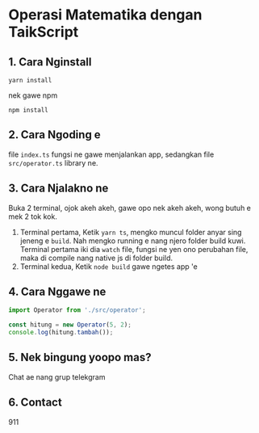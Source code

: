 # Operasi Matematika dengan TaikScript

## 1. Cara Nginstall
```
yarn install
```
nek gawe npm
```
npm install
```

## 2. Cara Ngoding e
file `index.ts` fungsi ne gawe menjalankan app, sedangkan file `src/operator.ts` library ne. 

## 3. Cara Njalakno ne

Buka 2 terminal, ojok akeh akeh, gawe opo nek akeh akeh, wong butuh e mek 2 tok kok.

1. Terminal pertama, Ketik `yarn ts`, mengko muncul folder anyar sing jeneng e `build`. Nah mengko running e nang njero folder build kuwi. Terminal pertama iki dia `watch` file, fungsi ne yen ono perubahan file, maka di compile nang native js di folder build.
2. Terminal kedua, Ketik `node build` gawe ngetes app 'e

## 4. Cara Nggawe ne

```javascript
import Operator from './src/operator';

const hitung = new Operator(5, 2);
console.log(hitung.tambah());
```

## 5. Nek bingung yoopo mas?
Chat ae nang grup telekgram


## 6. Contact
911